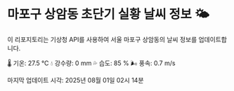 
# 마포구 상암동 초단기 실황 날씨 정보 🌤️

이 리포지토리는 기상청 API를 사용하여 서울 마포구 상암동의 날씨 정보를 업데이트합니다. 

🌡️ 기온: 27.5 ℃
💧 강수량: 0 mm
💦 습도: 85 %
🌬️ 풍속: 0.7 m/s

마지막 업데이트 시각: 2025년 08월 01일 02시 14분    
